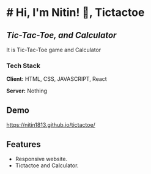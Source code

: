 # # Hi, I'm Nitin! 👋, Tictactoe
## _Tic-Tac-Toe, and Calculator_

It is Tic-Tac-Toe game and Calculator

### Tech Stack

**Client:** HTML, CSS, JAVASCRIPT, React

**Server:** Nothing

  
## Demo

https://nitin1813.github.io/tictactoe/




## Features

- Responsive website.
- Tictactoe and Calculator.

